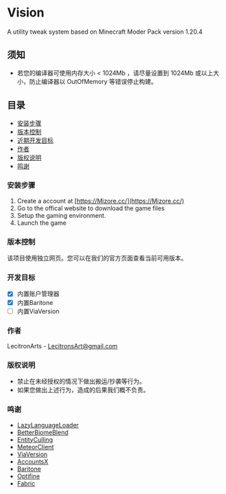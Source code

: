 # Vision

A utility tweak system based on Minecraft Moder Pack version 1.20.4

## 须知

 - 若您的编译器可使用内存大小 < 1024Mb ，请尽量设置到 1024Mb 或以上大小，防止编译器以 OutOfMemory 等错误停止构建。

## 目录

- [安装步骤](#安装步骤)
- [版本控制](#版本控制)
- [近期开发目标](#开发目标)
- [作者](#作者)
- [版权说明](#版权说明)
- [鸣谢](#鸣谢)

### **安装步骤**

1. Create a account at [https://Mizore.cc/](https://Mizore.cc/)
2. Go to the offical website to download the game files
3. Setup the gaming environment.
4. Launch the game

### 版本控制

该项目使用独立网页。您可以在我们的官方页面查看当前可用版本。

### 开发目标

- [x] 内置账户管理器
- [x] 内置Baritone
- [ ] 内置ViaVersion

### 作者

LecitronArts - LecitronsArt@gmail.com

### 版权说明

- 禁止在未经授权的情况下做出搬运/抄袭等行为。
- 如果您做出上述行为，造成的后果我们概不负责。

### 鸣谢

- [LazyLanguageLoader](https://github.com/ChachyDev/lazy-language-loader)
- [BetterBiomeBlend](https://github.com/UntitledModGroup/better-biome-blend-reblend)
- [EntityCulling](https://github.com/tr7zw/EntityCulling)
- [MeteorClient](https://meteorclient.com)
- [ViaVersion](https://github.com/ViaVersion)
- [AccountsX](https://github.com/burningtnt/AccountsX)
- [Baritone](https://github.com/cabaletta/baritone)
- [Optifine](https://optifine.net/)
- [Fabric](https://fabricmc.net/)









